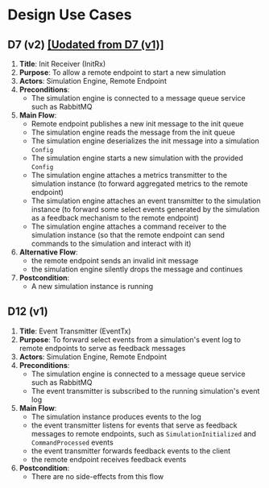 # Design Use Cases

## D7 (v2) [[Uodated from D7 (v1)]](../sprint_3)

1. **Title**: Init Receiver (InitRx)
2. **Purpose**: To allow a remote endpoint to start a new simulation
3. **Actors**: Simulation Engine, Remote Endpoint
4. **Preconditions**:
    - The simulation engine is connected to a message queue service such as RabbitMQ
5. **Main Flow**:
    - Remote endpoint publishes a new init message to the init queue
    - The simulation engine reads the message from the init queue
    - The simulation engine deserializes the init message into a simulation `Config`
    - The simulation engine starts a new simulation with the provided `Config`
    - The simulation engine attaches a metrics transmitter to the simulation instance (to forward aggregated metrics to the remote endpoint)
    - The simulation engine attaches an event transmitter to the simulation instance (to forward some select events generated by the simulation as a feedback mechanism to the remote endpoint)
    - The simulation engine attaches a command receiver to the simulation instance (so that the remote endpoint can send commands to the simulation and interact with it)
6. **Alternative Flow**:
    - the remote endpoint sends an invalid init message
    - the simulation engine silently drops the message and continues
7. **Postcondition**:
    - A new simulation instance is running

## D12 (v1)

1. **Title**: Event Transmitter (EventTx)
2. **Purpose**: To forward select events from a simulation's event log to remote endpoints to serve as feedback messages
3. **Actors**: Simulation Engine, Remote Endpoint
4. **Preconditions**:
    - The simulation engine is connected to a message queue service such as RabbitMQ
    - The event transmitter is subscribed to the running simulation's event log
5. **Main Flow**:
    - The simulation instance produces events to the log
    - the event transmitter listens for events that serve as feedback messages to remote endpoints, such as `SimulationInitialized` and `CommandProcessed` events
    - the event transmitter forwards feedback events to the client
    - the remote endpoint receives feedback events
6. **Postcondition**:
    - There are no side-effects from this flow
